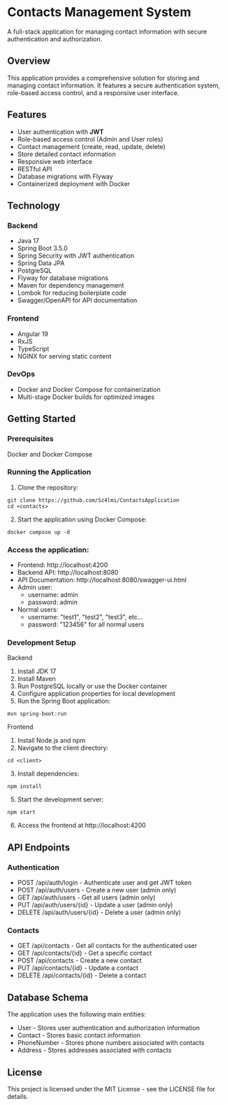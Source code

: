 # Contacts Management System

A full-stack application for managing contact information with secure authentication and authorization.

## Overview

This application provides a comprehensive solution for storing and managing contact information. It features a secure authentication system, role-based access control, and a responsive user interface.

## Features

- User authentication with **JWT**
- Role-based access control (Admin and User roles)
- Contact management (create, read, update, delete)
- Store detailed contact information
- Responsive web interface
- RESTful API
- Database migrations with Flyway
- Containerized deployment with Docker

## Technology

### Backend

- Java 17
- Spring Boot 3.5.0
- Spring Security with JWT authentication
- Spring Data JPA
- PostgreSQL
- Flyway for database migrations
- Maven for dependency management
- Lombok for reducing boilerplate code
- Swagger/OpenAPI for API documentation

### Frontend

- Angular 19
- RxJS
- TypeScript
- NGINX for serving static content

### DevOps

- Docker and Docker Compose for containerization
- Multi-stage Docker builds for optimized images

## Getting Started

### Prerequisites

Docker and Docker Compose

### Running the Application

1. Clone the repository:
```
git clone https://github.com/Sz4lmi/ContactsApplication
cd <contacts>
```
2. Start the application using Docker Compose:
```
docker compose up -d
```
### Access the application:

- Frontend: http://localhost:4200
- Backend API: http://localhost:8080
- API Documentation: http://localhost:8080/swagger-ui.html
- Admin user:
  - username: admin
  - password: admin
- Normal users:
  - username: "test1", "test2", "test3", etc...
  - password: "123456" for all normal users

### Development Setup

Backend
1. Install JDK 17
2. Install Maven
3. Run PostgreSQL locally or use the Docker container
4. Configure application properties for local development
5. Run the Spring Boot application:
```
mvn spring-boot:run
```
Frontend

1. Install Node.js and npm
2. Navigate to the client directory:
```
cd <client>
```
3. Install dependencies:
```
npm install
```
5. Start the development server:
```
npm start
```
6. Access the frontend at http://localhost:4200

## API Endpoints

### Authentication

- POST /api/auth/login - Authenticate user and get JWT token
- POST /api/auth/users - Create a new user (admin only)
- GET /api/auth/users - Get all users (admin only)
- PUT /api/auth/users/{id} - Update a user (admin only)
- DELETE /api/auth/users/{id} - Delete a user (admin only)

### Contacts

- GET /api/contacts - Get all contacts for the authenticated user
- GET /api/contacts/{id} - Get a specific contact
- POST /api/contacts - Create a new contact
- PUT /api/contacts/{id} - Update a contact
- DELETE /api/contacts/{id} - Delete a contact

## Database Schema

The application uses the following main entities:

- User - Stores user authentication and authorization information
- Contact - Stores basic contact information
- PhoneNumber - Stores phone numbers associated with contacts
- Address - Stores addresses associated with contacts

## License
This project is licensed under the MIT License - see the LICENSE file for details.
